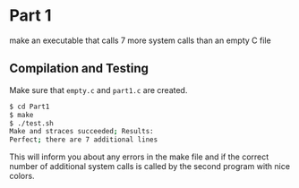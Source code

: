 # Part 1

make an executable that calls 7 more system calls than an empty C file

## Compilation and Testing

Make sure that `empty.c` and `part1.c` are created.

```sh
$ cd Part1
$ make
$ ./test.sh
Make and straces succeeded; Results:
Perfect; there are 7 additional lines
```

This will inform you about any errors in the make file and if the correct number
of additional system calls is called by the second program with nice colors.

